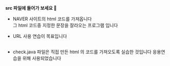 <b> src 파일에 들어가 보세요 🙂 </b>
- NAVER 사이트의 html 코드를 가져옵니다</BR>
  그 html 코드중 지정한 문장을 잘라오는 프로그램 입니다
  
- URL 사용 연습이 목표입니다
##

- check.java 파일은 직접 만든 html 의 코드를 가져오도록 실습한 것입니다 응용연습을 위해 사용되었습니다

